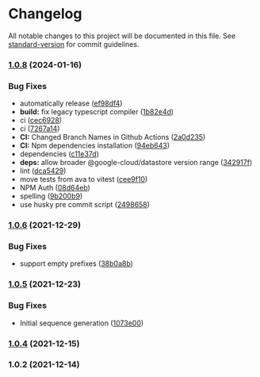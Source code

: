 # Changelog

All notable changes to this project will be documented in this file. See [standard-version](https://github.com/conventional-changelog/standard-version) for commit guidelines.

### [1.0.8](https://github.com/mdornseif/datastore-sequences/compare/v1.0.6...v1.0.8) (2024-01-16)


### Bug Fixes

* automatically release ([ef98df4](https://github.com/mdornseif/datastore-sequences/commit/ef98df447cafaefef428316309375faa47aec398))
* **build:** fix legacy typescript compiler ([1b82e4d](https://github.com/mdornseif/datastore-sequences/commit/1b82e4dc60269f3c0603e3a8fe766286a292783f))
* ci ([cec6928](https://github.com/mdornseif/datastore-sequences/commit/cec6928f45a76b6609a6655501af8b0f32416de9))
* ci ([7267a14](https://github.com/mdornseif/datastore-sequences/commit/7267a14f2c892c2c2a28ef7f00ac89c5c102fe6c))
* **CI:** Changed Branch Names in Github Actions ([2a0d235](https://github.com/mdornseif/datastore-sequences/commit/2a0d2351c6191cb27f9cbd7df438b572d8e92b1a))
* **CI:** Npm dependencies installation ([94eb643](https://github.com/mdornseif/datastore-sequences/commit/94eb643f2eb16137c5707b7e22aa008cb5d54155))
* dependencies ([c11e37d](https://github.com/mdornseif/datastore-sequences/commit/c11e37d5cd993eea4c9b33f3b2fbb3c1781efe9f))
* **deps:** allow broader @google-cloud/datastore version range ([342917f](https://github.com/mdornseif/datastore-sequences/commit/342917f2907b18ff10086c9628c627e38d165cab))
* lint ([dca5429](https://github.com/mdornseif/datastore-sequences/commit/dca542991a90f5d0637f47fff5a7598a5eaf87de))
* move tests from ava to vitest ([cee9f10](https://github.com/mdornseif/datastore-sequences/commit/cee9f10d126666a10fb76c3acca80e1a14bc1907))
* NPM Auth ([08d64eb](https://github.com/mdornseif/datastore-sequences/commit/08d64eba61698c5da027abebfa91c33b635ab955))
* spelling ([9b200b9](https://github.com/mdornseif/datastore-sequences/commit/9b200b99e7ca7248688977e1d12e8a0089443f4d))
* use husky pre commit script ([2498658](https://github.com/mdornseif/datastore-sequences/commit/2498658c6567a39757fc4bb6b2d215b5872a9037))

### [1.0.6](https://github.com/mdornseif/datastore-sequences/compare/v1.0.5...v1.0.6) (2021-12-29)


### Bug Fixes

* support empty prefixes ([38b0a8b](https://github.com/mdornseif/datastore-sequences/commit/38b0a8bda4fb5b7a7e86d9914945a6f331832e73))

### [1.0.5](https://github.com/mdornseif/datastore-sequences/compare/v1.0.4...v1.0.5) (2021-12-23)


### Bug Fixes

* Initial sequence generation ([1073e00](https://github.com/mdornseif/datastore-sequences/commit/1073e003ef500fce3be97a07e1b6a72699d5b2d3))

### [1.0.4](https://github.com/mdornseif/datastore-sequences/compare/v1.0.2...v1.0.4) (2021-12-15)

### 1.0.2 (2021-12-14)
